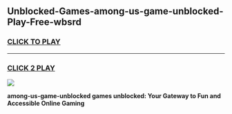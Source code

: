 
## Unblocked-Games-among-us-game-unblocked-Play-Free-wbsrd
<h3>
<a href="https://premium76.site?title=among-us-game-unblocked&ref=20A">CLICK TO PLAY</a></h3>
<hr>

<h3>
<a href="https://premium76.site?title=among-us-game-unblocked&ref=20A">CLICK 2 PLAY</a>
  
</h3>

<a href="https://premium76.site?title=among-us-game-unblocked&ref=20A"><img src="https://clearcache.store/games.png"></a>


**among-us-game-unblocked games unblocked: Your Gateway to Fun and Accessible Online Gaming**
